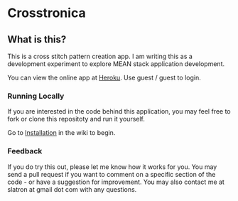# Crosstronica

## What is this?

This is a cross stitch pattern creation app. I am writing this as a development experiment to explore MEAN stack application development.

You can view the online app at [Heroku](https://crosstronica.herokuapp.com). Use guest / guest to login.

### Running Locally

If you are interested in the code behind this application, you may feel free to fork or clone this repositoty and run it yourself.

 Go to [Installation](https://github.com/slatron/crosstronica/wiki/1\)-Installation) in the wiki to begin.

 ### Feedback

 If you do try this out, please let me know how it works for you. You may send a pull request if you want to comment on a specific section of the code - or have a suggestion for improvement. You may also contact me at slatron at gmail dot com with any questions.
